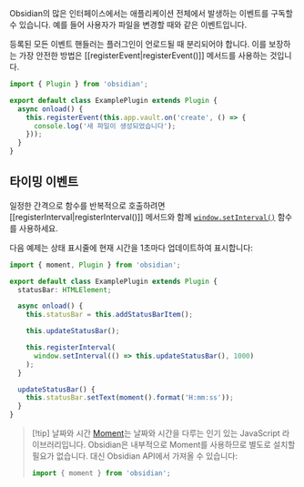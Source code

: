 Obsidian의 많은 인터페이스에서는 애플리케이션 전체에서 발생하는 이벤트를 구독할 수 있습니다. 예를 들어 사용자가 파일을 변경할 때와 같은 이벤트입니다.

등록된 모든 이벤트 핸들러는 플러그인이 언로드될 때 분리되어야 합니다. 이를 보장하는 가장 안전한 방법은 [[registerEvent|registerEvent()]] 메서드를 사용하는 것입니다.

```ts
import { Plugin } from 'obsidian';

export default class ExamplePlugin extends Plugin {
  async onload() {
    this.registerEvent(this.app.vault.on('create', () => {
      console.log('새 파일이 생성되었습니다');
    }));
  }
}
```

## 타이밍 이벤트

일정한 간격으로 함수를 반복적으로 호출하려면 [[registerInterval|registerInterval()]] 메서드와 함께 [`window.setInterval()`](https://developer.mozilla.org/en-US/docs/Web/API/setInterval) 함수를 사용하세요.

다음 예제는 상태 표시줄에 현재 시간을 1초마다 업데이트하여 표시합니다:

```ts
import { moment, Plugin } from 'obsidian';

export default class ExamplePlugin extends Plugin {
  statusBar: HTMLElement;

  async onload() {
    this.statusBar = this.addStatusBarItem();

    this.updateStatusBar();

    this.registerInterval(
      window.setInterval(() => this.updateStatusBar(), 1000)
    );
  }

  updateStatusBar() {
    this.statusBar.setText(moment().format('H:mm:ss'));
  }
}
```

> [!tip] 날짜와 시간
> [Moment](https://momentjs.com/)는 날짜와 시간을 다루는 인기 있는 JavaScript 라이브러리입니다. Obsidian은 내부적으로 Moment를 사용하므로 별도로 설치할 필요가 없습니다. 대신 Obsidian API에서 가져올 수 있습니다:
>
> ```ts
> import { moment } from 'obsidian';
